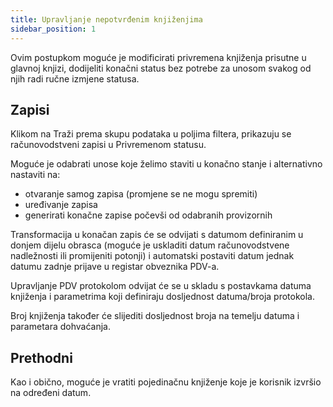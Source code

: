 ```yaml
---
title: Upravljanje nepotvrđenim knjiženjima
sidebar_position: 1
---
```


Ovim postupkom moguće je modificirati privremena knjiženja prisutne u glavnoj knjizi, dodijeliti konačni status bez potrebe za unosom svakog od njih radi ručne izmjene statusa.

## Zapisi

Klikom na Traži prema skupu podataka u poljima filtera, prikazuju se računovodstveni zapisi u Privremenom statusu.

Moguće je odabrati unose koje želimo staviti u konačno stanje i alternativno nastaviti na:

- otvaranje samog zapisa (promjene se ne mogu spremiti)    
- uređivanje zapisa  
- generirati konačne zapise počevši od odabranih provizornih

Transformacija u konačan zapis će se odvijati s datumom definiranim u donjem dijelu obrasca (moguće je uskladiti datum računovodstvene nadležnosti ili promijeniti potonji) i automatski postaviti datum jednak datumu zadnje prijave u registar obveznika PDV-a.

Upravljanje PDV protokolom odvijat će se u skladu s postavkama datuma knjiženja i parametrima koji definiraju dosljednost datuma/broja protokola.

Broj knjiženja također će slijediti dosljednost broja na temelju datuma i parametara dohvaćanja.

## Prethodni 

Kao i obično, moguće je vratiti pojedinačnu knjiženje koje je korisnik izvršio na određeni datum.  